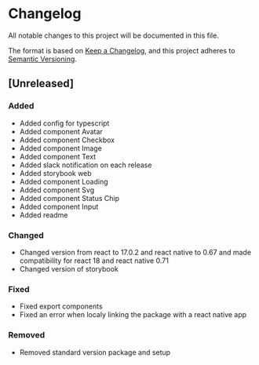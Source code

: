 # Changelog

All notable changes to this project will be documented in this file.

The format is based on [Keep a Changelog](https://keepachangelog.com/en/1.0.0/),
and this project adheres to [Semantic Versioning](https://semver.org/spec/v2.0.0.html).

## [Unreleased]

### Added

- Added config for typescript
- Added component Avatar
- Added component Checkbox
- Added component Image
- Added component Text
- Added slack notification on each release
- Added storybook web
- Added component Loading
- Added component Svg
- Added component Status Chip
- Added component Input
- Added readme

### Changed

- Changed version from react to 17.0.2 and react native to 0.67 and made compatibility for react 18 and react native 0.71
- Changed version of storybook

### Fixed

- Fixed export components
- Fixed an error when localy linking the package with a react native app

### Removed

- Removed standard version package and setup

